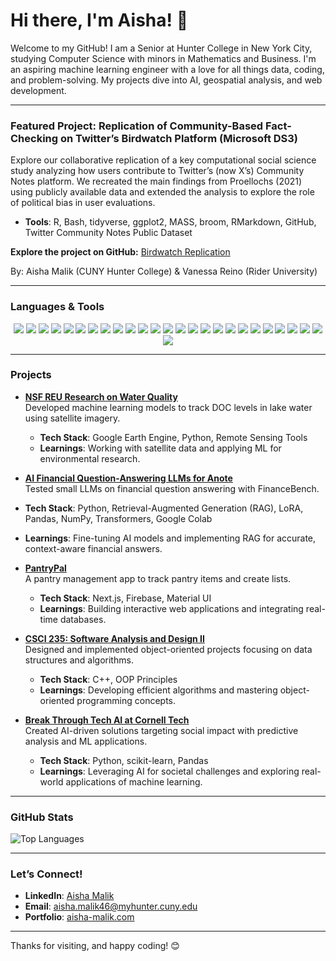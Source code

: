 # Hi there, I'm Aisha! 👋

Welcome to my GitHub! I am a Senior at Hunter College in New York City, studying Computer Science with minors in Mathematics and Business. I'm an aspiring machine learning engineer with a love for all things data, coding, and problem-solving. My projects dive into AI, geospatial analysis, and web development.

---

### Featured Project: Replication of Community-Based Fact-Checking on Twitter’s Birdwatch Platform (Microsoft DS3)

Explore our collaborative replication of a key computational social science study analyzing how users contribute to Twitter’s (now X’s) Community Notes platform. We recreated the main findings from Proellochs (2021) using publicly available data and extended the analysis to explore the role of political bias in user evaluations.

- **Tools**:  R, Bash, tidyverse, ggplot2, MASS, broom, RMarkdown, GitHub, Twitter Community Notes Public Dataset

**Explore the project on GitHub:** [Birdwatch Replication](https://github.com/msr-ds3/community-notes-2025-group-5)

By: Aisha Malik (CUNY Hunter College) & Vanessa Reino (Rider University)

---

### Languages & Tools

<p align="center">
  <img src="https://img.shields.io/badge/Python-3776AB?style=for-the-badge&logo=python&logoColor=white" />
  <img src="https://img.shields.io/badge/JavaScript-F7DF1E?style=for-the-badge&logo=javascript&logoColor=black" />
  <img src="https://img.shields.io/badge/C%2B%2B-00599C?style=for-the-badge&logo=c%2B%2B&logoColor=white" />
  <img src="https://img.shields.io/badge/HTML-E34F26?style=for-the-badge&logo=html5&logoColor=white" />
  <img src="https://img.shields.io/badge/CSS-1572B6?style=for-the-badge&logo=css3&logoColor=white" />
  <img src="https://img.shields.io/badge/React-61DAFB?style=for-the-badge&logo=react&logoColor=black" />
  <img src="https://img.shields.io/badge/Next.js-000000?style=for-the-badge&logo=nextdotjs&logoColor=white" />
  <img src="https://img.shields.io/badge/Firebase-FFCA28?style=for-the-badge&logo=firebase&logoColor=black" />
  <img src="https://img.shields.io/badge/Google%20Earth%20Engine-34A853?style=for-the-badge&logo=google-earth&logoColor=white" />
  <img src="https://img.shields.io/badge/TensorFlow-FF6F00?style=for-the-badge&logo=tensorflow&logoColor=white" />
  <img src="https://img.shields.io/badge/PyTorch-EE4C2C?style=for-the-badge&logo=pytorch&logoColor=white" />
  <img src="https://img.shields.io/badge/Keras-D00000?style=for-the-badge&logo=keras&logoColor=white" />
  <img src="https://img.shields.io/badge/Scikit--learn-F7931E?style=for-the-badge&logo=scikit-learn&logoColor=white" />
  <img src="https://img.shields.io/badge/NumPy-013243?style=for-the-badge&logo=numpy&logoColor=white" />
  <img src="https://img.shields.io/badge/Pandas-150458?style=for-the-badge&logo=pandas&logoColor=white" />
  <img src="https://img.shields.io/badge/Matplotlib-2C5BB4?style=for-the-badge&logo=matplotlib&logoColor=white" />
  <img src="https://img.shields.io/badge/Seaborn-3776AB?style=for-the-badge&logo=python&logoColor=white" />
  <img src="https://img.shields.io/badge/Google%20Colab-F9AB00?style=for-the-badge&logo=google-colab&logoColor=white" />
  <img src="https://img.shields.io/badge/Jupyter-F37626?style=for-the-badge&logo=jupyter&logoColor=white" />
  <img src="https://img.shields.io/badge/SQL-336791?style=for-the-badge&logo=postgresql&logoColor=white" />
  <img src="https://img.shields.io/badge/MySQL-4479A1?style=for-the-badge&logo=mysql&logoColor=white" />
  <img src="https://img.shields.io/badge/Power%20BI-F2C811?style=for-the-badge&logo=power-bi&logoColor=black" />
  <img src="https://img.shields.io/badge/Raspberry%20Pi-A22846?style=for-the-badge&logo=raspberry-pi&logoColor=white" />
  <img src="https://img.shields.io/badge/Git-F05032?style=for-the-badge&logo=git&logoColor=white" />
  <img src="https://img.shields.io/badge/GitHub-181717?style=for-the-badge&logo=github&logoColor=white" />
  <img src="https://img.shields.io/badge/Vercel-000000?style=for-the-badge&logo=vercel&logoColor=white" />
</p>

---

### Projects

- **[NSF REU Research on Water Quality](https://github.com/aisha1021/NSF_REU_2023_2025_Research)**  
  Developed machine learning models to track DOC levels in lake water using satellite imagery.  
  - **Tech Stack**: Google Earth Engine, Python, Remote Sensing Tools  
  - **Learnings**: Working with satellite data and applying ML for environmental research.

 - **[AI Financial Question-Answering LLMs for Anote](https://github.com/aisha1021/BTT-Anote-1A)**  
   Tested small LLMs on financial question answering with FinanceBench.  
  - **Tech Stack**: Python, Retrieval-Augmented Generation (RAG), LoRA, Pandas, NumPy, Transformers, Google Colab
  - **Learnings**: Fine-tuning AI models and implementing RAG for accurate, context-aware financial answers.

- **[PantryPal](https://github.com/aisha1021/PantryPal)**  
  A pantry management app to track pantry items and create lists.  
  - **Tech Stack**: Next.js, Firebase, Material UI  
  - **Learnings**: Building interactive web applications and integrating real-time databases.


- **[CSCI 235: Software Analysis and Design II](https://github.com/aisha1021/CSCI_235_Software_Analysis_and_Design_ll)**  
  Designed and implemented object-oriented projects focusing on data structures and algorithms.  
  - **Tech Stack**: C++, OOP Principles  
  - **Learnings**: Developing efficient algorithms and mastering object-oriented programming concepts.


- **[Break Through Tech AI at Cornell Tech](https://github.com/aisha1021/My-eCornell-Portfolio)**  
  Created AI-driven solutions targeting social impact with predictive analysis and ML applications.  
  - **Tech Stack**: Python, scikit-learn, Pandas  
  - **Learnings**: Leveraging AI for societal challenges and exploring real-world applications of machine learning.

---

### GitHub Stats

<img src="https://github-readme-stats.vercel.app/api/top-langs/?username=aisha1021&layout=compact&theme=radical" alt="Top Languages" />

---

### Let’s Connect!

- **LinkedIn**: [Aisha Malik](https://www.linkedin.com/in/aisha-malik-2b3a142aa/)
- **Email**: aisha.malik46@myhunter.cuny.edu
- **Portfolio**: [aisha-malik.com](https://aisha-malik.com)

---

Thanks for visiting, and happy coding! 😊
